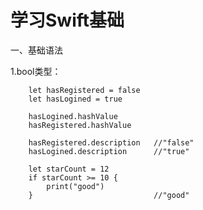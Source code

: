 # 学习Swift基础
一、基础语法 

1.bool类型：
            
        let hasRegistered = false   
        let hasLogined = true
        
        hasLogined.hashValue
        hasRegistered.hashValue

        hasRegistered.description   //"false"
        hasLogined.description      //"true"
        
        let starCount = 12
        if starCount >= 10 {
            print("good")
        }                           //"good"
